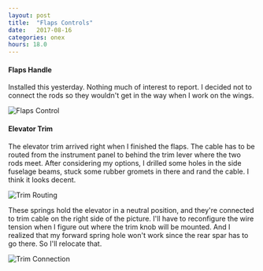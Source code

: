 ```yaml
---
layout: post
title:  "Flaps Controls"
date:   2017-08-16 
categories: onex
hours: 18.0
---
```


#### Flaps Handle

Installed this yesterday.  Nothing much of interest to report.  I decided not to connect the rods so they wouldn't get in the way when I work on the wings.

![Flaps Control](/onex/img/2017-08-16/1.jpg)

#### Elevator Trim

The elevator trim arrived right when I finished the flaps. The cable has to be routed from the instrument panel to behind the trim lever where the two rods meet.  After considering my options, I drilled some holes in the side fuselage beams, stuck some rubber gromets in there and rand the cable.  I think it looks decent.   

![Trim Routing](/onex/img/2017-08-16/2.jpg)

These springs hold the elevator in a neutral position, and they're connected to trim cable on the right side of the picture.  I'll have to reconfigure the wire tension when I figure out where the trim knob will be mounted.  And I realized that my forward spring hole won't work since the rear spar has to go there.  So I'll relocate that.

![Trim Connection](/onex/img/2017-08-16/3.jpg)
